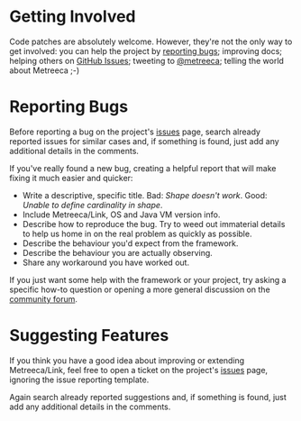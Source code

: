 # Getting Involved

Code patches are absolutely welcome. However, they're not the only way to get involved: you can help the project by [reporting bugs](#reporting-bugs); improving docs; helping others on [GitHub Issues](https://github.com/metreeca/link/issues); tweeting to [@metreeca](https://twitter.com/metreeca); telling the world about Metreeca ;-)

# Reporting Bugs

Before reporting a bug on the project's [issues](https://github.com/metreeca/link/issues) page, search already reported issues for similar cases and, if something is found, just add any additional details in the comments.

If you've really found a new bug, creating a helpful report that will make fixing it much easier and quicker:

- Write a descriptive, specific title. Bad: *Shape doesn't work*.  Good: *Unable to define cardinality in shape*.
- Include Metreeca/Link, OS and Java VM version info.
- Describe how to reproduce the bug. Try to weed out immaterial details to help us home in on the real problem as quickly as possible.
- Describe the behaviour you'd expect from the framework.
- Describe the behaviour you are actually observing.
- Share any workaround you have worked out.

If you just want some help with the framework or your project, try asking a specific how-to question or opening a more general discussion on the [community forum](https://groups.google.com/d/forum/metreeca).

# Suggesting Features

If you think you have a good idea about improving or extending Metreeca/Link, feel free to open a ticket on the project's [issues](https://github.com/metreeca/link/issues) page, ignoring the issue reporting template.

Again search already reported suggestions and, if something is found, just add any additional details in the comments.
